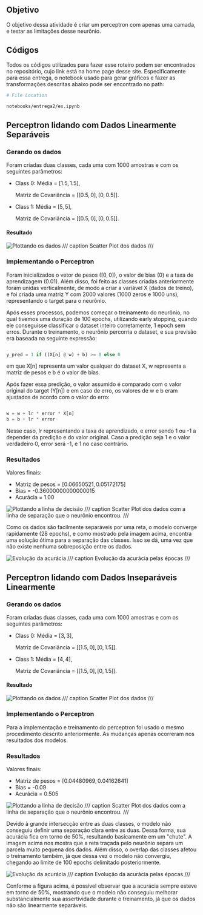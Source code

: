 ## Objetivo

O objetivo dessa atividade é criar um perceptron com apenas uma camada, e testar as limitações desse neurônio.

## Códigos

Todos os códigos utilizados para fazer esse roteiro podem ser encontrados no repositório, cujo link está na home page desse site. Especificamente para essa entrega, o notebook usado para gerar gráficos e fazer as transformações descritas abaixo pode ser encontrado no path:

```bash
# File Location

notebooks/entrega2/ex.ipynb
```
## Perceptron lidando com Dados Linearmente Separáveis

### Gerando os dados

Foram criadas duas classes, cada uma com 1000 amostras e com os seguintes parâmetros: 

- Class 0:
    Média = $[1.5, 1.5]$,

    Matriz de Covariância = $[[0.5, 0],[0, 0.5]]$.

- Class 1:
    Média = $[5, 5]$,

    Matriz de Covariância = $[[0.5, 0],[0, 0.5]]$.

#### Resultado 

![Plottando os dados](./plot1.png)
/// caption
Scatter Plot dos dados
///

### Implementando o Perceptron

Foram inicializados o vetor de pesos ($[0, 0]$), o valor de bias (0) e a taxa de aprendizagem (0.01). Além disso, foi feito as classes criadas anteriormente foram unidas verticalmente, de modo a criar a variável X (dados de treino), e foi criada uma matriz Y com 2000 valores (1000 zeros e 1000 uns), representando o target para o neurônio. 

Após esses processos, podemos começar o treinamento do neurônio, no qual tivemos uma duração de 100 epochs, utilizando early stopping, quando ele conseguisse classificar o dataset inteiro corretamente, 1 epoch sem erros. Durante o treinamento, o neurônio percorria o dataset, e sua previsão era baseada na seguinte expressão:
```python

y_pred = 1 if ((X[n] @ w) + b) >= 0 else 0
```
em que X[n] representa um valor qualquer do dataset X, w representa a matriz de pesos e b é o valor de bias.

Após fazer essa predição, o valor assumido é comparado com o valor original do target (Y[n]) e em caso de erro, os valores de w e b eram ajustados de acordo com o valor do erro: 

```python

w = w + lr * error * X[n]
b = b + lr * error
```
Nesse caso, lr representando a taxa de aprendizado, e error sendo 1 ou -1 a depender da predição e do valor original. Caso a predição seja 1 e o valor verdadeiro 0, error será -1, e 1 no caso contrário.

### Resultados

Valores finais:

- Matriz de pesos = $[0.06650521, 0.05172175]$
- Bias = -0.36000000000000015
- Acurácia = 1.00

![Plottando a linha de decisão](./separavel1.png)
/// caption
Scatter Plot dos dados com a linha de separação que o neurônio encontrou.
///

Como os dados são facilmente separáveis por uma reta, o modelo converge rapidamente (28 epochs), e como mostrado pela imagem acima, encontra uma solução ótima para a separação das classes. Isso se dá, uma vez que não existe nenhuma sobreposição entre os dados.  

![Evolução da acurácia](./acc.png)
/// caption
Evolução da acurácia pelas épocas
///

## Perceptron lidando com Dados Inseparáveis Linearmente

### Gerando os dados

Foram criadas duas classes, cada uma com 1000 amostras e com os seguintes parâmetros: 

- Class 0:
    Média = $[3, 3]$,

    Matriz de Covariância = $[[1.5, 0], [0, 1.5]]$.

- Class 1:
    Média = $[4, 4]$,

    Matriz de Covariância = $[[1.5, 0], [0, 1.5]]$.

#### Resultado 

![Plottando os dados](./plot2.png)
/// caption
Scatter Plot dos dados
///

### Implementando o Perceptron

Para a implementação e treinamento do perceptron foi usado o mesmo procedimento descrito anteriormente. As mudanças apenas ocorreram nos resultados dos modelos.

### Resultados

Valores finais:

- Matriz de pesos = $[0.04480969, 0.04162641]$
- Bias = -0.09
- Acurácia = 0.505

![Plottando a linha de decisão](./separavel1.png)
/// caption
Scatter Plot dos dados com a linha de separação que o neurônio encontrou.
///

Devido à grande intersecção entre as duas classes, o modelo não conseguiu definir uma separação clara entre as duas. Dessa forma, sua acurácia fica em torno de 50%, resultando basicamente em um "chute". A imagem acima nos mostra que a reta traçada pelo neurônio separa um parcela muito pequena dos dados. Além disso, o overlap das classes afetou o treinamento também, já que dessa vez o modelo não convergiu, chegando ao limite de 100 epochs delimitado posteriormente. 

![Evolução da acurácia](./acc2.png)
/// caption
Evolução da acurácia pelas épocas
///

Conforme a figura acima, é possível observar que a acurácia sempre esteve em torno de 50%, mostrando que o modelo não conseguiu melhorar substancialmente sua assertividade durante o treinamento, já que os dados não são linearmente separáveis.